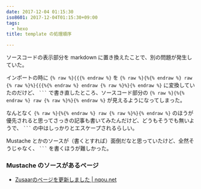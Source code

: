 ```yaml
---
date: 2017-12-04 01:15:30
iso8601: 2017-12-04T01:15:30+09:00
tags:
  - hexo
title: template の処理順序

---
```


ソースコードの表示部分を markdown に置き換えたことで、別の問題が発生していた。

インポートの時に `{% raw %}{{{% endraw %}` を `{% raw %}{%{% endraw %} raw {% raw %}%}{{{%{% endraw %} endraw {% raw %}%}{% endraw %}` に変換していたのだけど、 <code>&#096;&#096;&#096;</code> で書き直したところ、ソースコード部分の `{% raw %}{%{% endraw %} raw {% raw %}%}{% endraw %}` が見えるようになってしまった。

なんとなく `{% raw %}{%{% endraw %} raw {% raw %}%}{% endraw %}` のほうが優先されると思ってさっきの記事も書いてみたんだけど、どうもそうでも無いようで、 <code>&#096;&#096;&#096;</code> の中はしっかりとエスケープされるらしい。

Mustache とかのソースが（書くとすれば）面倒だなと思っていたけど、全然そうじゃなく、 <code>&#096;&#096;&#096;</code> を書くほうが難しかった。

### Mustache のソースがあるページ
- [Zusaarのページを更新しました | nqou.net](https://www.nqou.net/2014/06/17/010512/)
